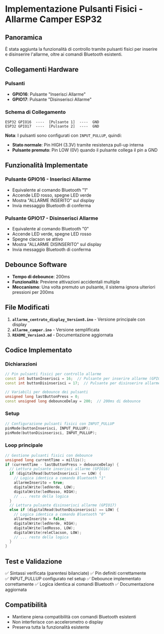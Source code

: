 # Implementazione Pulsanti Fisici - Allarme Camper ESP32

## Panoramica
È stata aggiunta la funzionalità di controllo tramite pulsanti fisici per inserire e disinserire l'allarme, oltre ai comandi Bluetooth esistenti.

## Collegamenti Hardware

### Pulsanti
- **GPIO16**: Pulsante "Inserisci Allarme" 
- **GPIO17**: Pulsante "Disinserisci Allarme"

### Schema di Collegamento
```
ESP32 GPIO16  ----  [Pulsante 1]  ----  GND
ESP32 GPIO17  ----  [Pulsante 2]  ----  GND
```

**Nota**: I pulsanti sono configurati con `INPUT_PULLUP`, quindi:
- **Stato normale**: Pin HIGH (3.3V) tramite resistenza pull-up interna
- **Pulsante premuto**: Pin LOW (0V) quando il pulsante collega il pin a GND

## Funzionalità Implementate

### Pulsante GPIO16 - Inserisci Allarme
- Equivalente al comando Bluetooth "1"
- Accende LED rosso, spegne LED verde
- Mostra "ALLARME INSERITO" sul display
- Invia messaggio Bluetooth di conferma

### Pulsante GPIO17 - Disinserisci Allarme
- Equivalente al comando Bluetooth "0"
- Accende LED verde, spegne LED rosso
- Spegne clacson se attivo
- Mostra "ALLARME DISINSERITO" sul display
- Invia messaggio Bluetooth di conferma

## Debounce Software
- **Tempo di debounce**: 200ms
- **Funzionalità**: Previene attivazioni accidentali multiple
- **Meccanismo**: Una volta premuto un pulsante, il sistema ignora ulteriori pressioni per 200ms

## File Modificati
1. **`allarme_centrato_display_Version8.ino`** - Versione principale con display
2. **`allarme_camper.ino`** - Versione semplificata
3. **`README_Version3.md`** - Documentazione aggiornata

## Codice Implementato

### Dichiarazioni
```cpp
// Pin pulsanti fisici per controllo allarme
const int buttonInserisci = 16;  // Pulsante per inserire allarme (GPIO16)
const int buttonDisinserisci = 17;  // Pulsante per disinserire allarme (GPIO17)

// Variabili per debounce dei pulsanti
unsigned long lastButtonPress = 0;
const unsigned long debounceDelay = 200;  // 200ms di debounce
```

### Setup
```cpp
// Configurazione pulsanti fisici con INPUT_PULLUP
pinMode(buttonInserisci, INPUT_PULLUP);
pinMode(buttonDisinserisci, INPUT_PULLUP);
```

### Loop principale
```cpp
// Gestione pulsanti fisici con debounce
unsigned long currentTime = millis();
if (currentTime - lastButtonPress > debounceDelay) {
  // Lettura pulsante inserisci allarme (GPIO16)
  if (digitalRead(buttonInserisci) == LOW) {
    // Logica identica a comando Bluetooth "1"
    allarmeInserito = true;
    digitalWrite(ledVerde, LOW);
    digitalWrite(ledRosso, HIGH);
    // ... resto della logica
  }
  // Lettura pulsante disinserisci allarme (GPIO17)
  else if (digitalRead(buttonDisinserisci) == LOW) {
    // Logica identica a comando Bluetooth "0"
    allarmeInserito = false;
    digitalWrite(ledVerde, HIGH);
    digitalWrite(ledRosso, LOW);
    digitalWrite(releClacson, LOW);
    // ... resto della logica
  }
}
```

## Test e Validazione
✅ Sintassi verificata (parentesi bilanciate)
✅ Pin definiti correttamente  
✅ INPUT_PULLUP configurato nel setup
✅ Debounce implementato correttamente
✅ Logica identica ai comandi Bluetooth
✅ Documentazione aggiornata

## Compatibilità
- Mantiene piena compatibilità con comandi Bluetooth esistenti
- Non interferisce con accelerometro o display
- Preserva tutta la funzionalità esistente